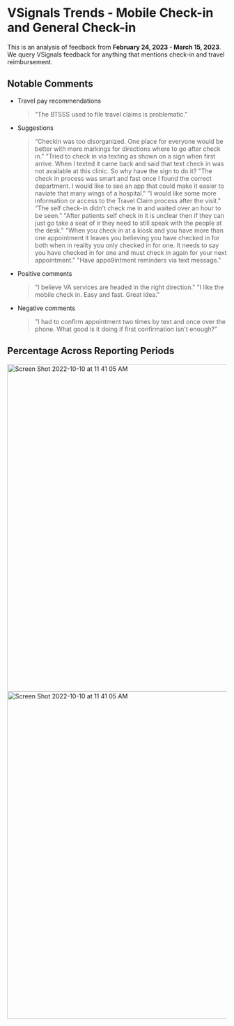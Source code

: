 # VSignals Trends - Mobile Check-in and General Check-in

This is an analysis of feedback from **February 24, 2023 - March 15, 2023**. We query VSignals feedback for anything that mentions check-in and travel reimbursement. 

## Notable Comments

- Travel pay recommendations
	> “The BTSSS used to file travel claims is problematic."
- Suggestions
	> “Checkin was too disorganized. One place for everyone would be better with more markings for directions where to go after check in."
  > "Tried to check in via texting as shown on a sign when first arrive. When I texted it came back and said that text check in was not available at this clinic. So why have the sign to do it?
  > "The check in process was smart and fast once I found the correct department. I would like to see an app that could make it easier to naviate that many wings of a hospital."
  > "I would like some more information or access to the Travel Claim process after the visit."
	> “The self check-in didn't check me in and waited over an hour to be seen.”
  > "After patients self check in it is unclear then if they can just go take a seat of ir they need to still speak with the people at the desk."
  > "When you check in at a kiosk and you have more than one appointment it leaves you believing you have checked in for both when in reality you only checked in for one. It needs to say you have checked in for one and must check in again for your next appointment."
  > "Have appo9intment reminders via text message."
- Positive comments
  > "I believe VA services are headed in the right direction."
  > "I like the mobile check in. Easy and fast. Great idea."
- Negative comments
  > "I had to confirm appointment two times by text and once over the phone. What good is it doing if first confirmation isn't enough?"

## Percentage Across Reporting Periods

<img width="750" alt="Screen Shot 2022-10-10 at 11 41 05 AM" src="https://user-images.githubusercontent.com/93271257/229839593-ae783771-14bc-4596-8da1-8b116c68103e.png">

<img width="750" alt="Screen Shot 2022-10-10 at 11 41 05 AM" src="https://user-images.githubusercontent.com/93271257/229839815-e00f9580-802a-40e9-bf67-843bb0e53f2c.png">
